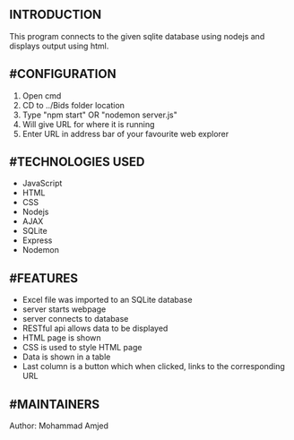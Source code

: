 INTRODUCTION
------------

This program connects to the given sqlite database using nodejs and displays output using html.

#CONFIGURATION
-------------
1. Open cmd 
2. CD to ../Bids folder location
3. Type "npm start" OR "nodemon server.js"
4. Will give URL for where it is running
5. Enter URL in address bar of your favourite web explorer 

#TECHNOLOGIES USED
-----------------
- JavaScript
- HTML
- CSS
- Nodejs
- AJAX
- SQLite
- Express
- Nodemon


#FEATURES
--------
- Excel file was imported to an SQLite database
- server starts webpage
- server connects to database
- RESTful api allows data to be displayed
- HTML page is shown
- CSS is used to style HTML page
- Data is shown in a table
- Last column is a button which when clicked, links to the corresponding URL

#MAINTAINERS
-----------
Author: Mohammad Amjed

